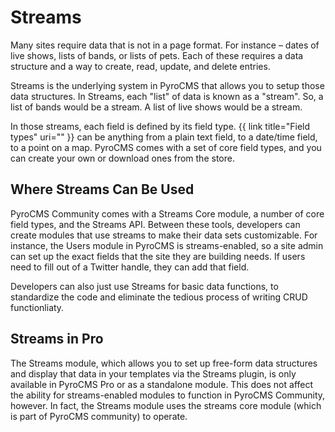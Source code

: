 # Streams

Many sites require data that is not in a page format. For instance – dates of live shows, lists of bands, or lists of pets. Each of these requires a data structure and a way to create, read, update, and delete entries.

Streams is the underlying system in PyroCMS that allows you to setup those data structures. In Streams, each "list" of data is known as a "stream". So, a list of bands would be a stream. A list of live shows would be a stream.

In those streams, each field is defined by its field type. {{ link title="Field types" uri="" }} can be anything from a plain text field, to a date/time field, to a point on a map. PyroCMS comes with a set of core field types, and you can create your own or download ones from the store.

## Where Streams Can Be Used

PyroCMS Community comes with a Streams Core module, a number of core field types, and the Streams API. Between these tools, developers can create modules that use streams to make their data sets customizable. For instance, the Users module in PyroCMS is streams-enabled, so a site admin can set up the exact fields that the site they are building needs. If users need to fill out of a Twitter handle, they can add that field.

Developers can also just use Streams for basic data functions, to standardize the code and eliminate the tedious process of writing CRUD functionliaty.

## Streams in Pro

The Streams module, which allows you to set up free-form data structures and display that data in your templates via the Streams plugin, is only available in PyroCMS Pro or as a standalone module. This does not affect the ability for streams-enabled modules to function in PyroCMS Community, however. In fact, the Streams module uses the streams core module (which is part of PyroCMS community) to operate. 
